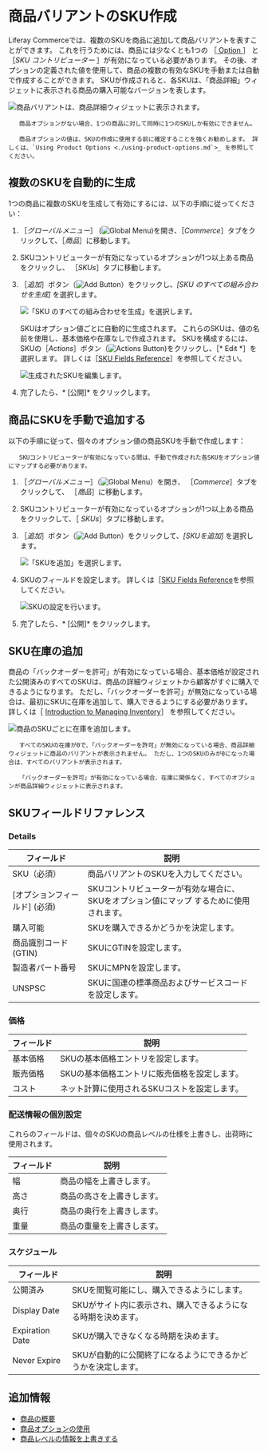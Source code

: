 # 商品バリアントのSKU作成

Liferay Commerceでは、複数のSKUを商品に追加して商品バリアントを表すことができます。 これを行うためには、商品には少なくとも1つの ［[ Option ](../products/using-product-options.md)］ と ［*SKU コントリビューター* ］が有効になっている必要があります。 その後、オプションの定義された値を使用して、商品の複数の有効なSKUを手動または自動で作成することができます。 SKUが作成されると、各SKUは、「商品詳細」ウィジェットに表示される商品の購入可能なバージョンを表します。

![商品バリアントは、商品詳細ウィジェットに表示されます。](./creating-skus-for-product-variants/images/01.png)

```{note}
   商品オプションがない場合、1つの商品に対して同時に1つのSKUしか有効にできません。
```

```{tip}
   商品オプションの値は、SKUの作成に使用する前に確定することを強くお勧めします。 詳しくは、`Using Product Options <./using-product-options.md`>_ を参照してください。
```

## 複数のSKUを自動的に生成

1つの商品に複数のSKUを生成して有効にするには、以下の手順に従ってください：

1. ［*グローバルメニュー*］ (![Global Menu](../../../images/icon-applications-menu.png))を開き、［*Commerce*］タブをクリックして、［*商品*］に移動します。

1. SKUコントリビューターが有効になっているオプションが1つ以上ある商品をクリックし、 ［*SKUs*］タブに移動します。

1. ［*追加*］ボタン（![Add Button](../../../images/icon-add.png)）をクリックし、*[SKU のすべての組み合わせを生成]* を選択します。

   ![「SKU のすべての組み合わせを生成」を選択します。](./creating-skus-for-product-variants/images/02.png)

   SKUはオプション値ごとに自動的に生成されます。 これらのSKUは、値の名前を使用し、基本価格や在庫なしで作成されます。 SKUを構成するには、SKUの［*Actions*］ボタン（![Actions Button](../../../images/icon-actions.png))をクリックし、［* Edit *］を選択します。 詳しくは［[SKU Fields Reference](#sku-fields-reference)］を参照してください。

   ![生成されたSKUを編集します。](./creating-skus-for-product-variants/images/03.png)

1. 完了したら、* [公開]* をクリックします。

## 商品にSKUを手動で追加する

以下の手順に従って、個々のオプション値の商品SKUを手動で作成します：

   ```{important}
      SKUコントリビューターが有効になっている間は、手動で作成された各SKUをオプション値にマップする必要があります。
   ```

1. ［*グローバルメニュー*］（![Global Menu](../../../images/icon-applications-menu.png)）を開き、 ［*Commerce*］タブをクリックして、 ［*商品*］に移動します。

1. SKUコントリビューターが有効になっているオプションが1つ以上ある商品をクリックして、［ *SKUs*］タブに移動します。

1. ［*追加*］ボタン（![Add Button](../../../images/icon-add.png)）をクリックして、*[SKUを追加]* を選択します。

   ![「SKUを追加」を選択します。](./creating-skus-for-product-variants/images/04.png)

1. SKUのフィールドを設定します。 詳しくは［[SKU Fields Reference](#sku-fields-reference)を参照してください。

   ![SKUの設定を行います。](./creating-skus-for-product-variants/images/05.png)

1. 完了したら、* [公開]* をクリックします。

## SKU在庫の追加

商品の「バックオーダーを許可」が有効になっている場合、基本価格が設定された公開済みのすべてのSKUは、商品の詳細ウィジェットから顧客がすぐに購入できるようになります。 ただし、「バックオーダーを許可」が無効になっている場合は、最初にSKUに在庫を追加して、購入できるようにする必要があります。 詳しくは［ [Introduction to Managing Inventory](../../managing-inventory/introduction-to-managing-inventory.md)］ を参照してください。

![商品のSKUごとに在庫を追加します。](./creating-skus-for-product-variants/images/06.png)

```{note}
   すべてのSKUの在庫が0で、「バックオーダーを許可」が無効になっている場合、商品詳細ウィジェットに商品のバリアントが表示されません。 ただし、1つのSKUのみが0になった場合は、すべてのバリアントが表示されます。 

   「バックオーダーを許可」が有効になっている場合、在庫に関係なく、すべてのオプションが商品詳細ウィジェットに表示されます。 
```

## SKUフィールドリファレンス

### Details

| フィールド               | 説明                                              |
| ------------------- | ----------------------------------------------- |
| SKU（必須）             | 商品バリアントのSKUを入力してください。                           |
| \[オプションフィールド\] (必須) | SKUコントリビューターが有効な場合に、SKUをオプション値にマップ するために使用されます。 |
| 購入可能                | SKUを購入できるかどうかを決定します。                            |
| 商品識別コード (GTIN)      | SKUにGTINを設定します。                                 |
| 製造者パート番号            | SKUにMPNを設定します。                                  |
| UNSPSC              | SKUに国連の標準商品およびサービスコードを設定します。                    |

### 価格

| フィールド | 説明                       |
| ----- | ------------------------ |
| 基本価格  | SKUの基本価格エントリを設定します。      |
| 販売価格  | SKUの基本価格エントリに販売価格を設定します。 |
| コスト   | ネット計算に使用されるSKUコストを設定します。 |

### 配送情報の個別設定

これらのフィールドは、個々のSKUの商品レベルの仕様を上書きし、出荷時に使用されます。

| フィールド | 説明            |
| ----- | ------------- |
| 幅     | 商品の幅を上書きします。  |
| 高さ    | 商品の高さを上書きします。 |
| 奥行    | 商品の奥行を上書きします。 |
| 重量    | 商品の重量を上書きします。 |

### スケジュール

| フィールド           | 説明                               |
| --------------- | -------------------------------- |
| 公開済み            | SKUを閲覧可能にし、購入できるようにします。          |
| Display Date    | SKUがサイト内に表示され、購入できるようになる時期を決めます。 |
| Expiration Date | SKUが購入できなくなる時期を決めます。             |
| Never Expire    | SKUが自動的に公開終了になるようにできるかどうかを決定します。 |

## 追加情報

* [商品の概要](./products-overview.md)
* [商品オプションの使用](./using-product-options.md)
* [商品レベルの情報を上書きする](./overriding-product-level-information.md)
